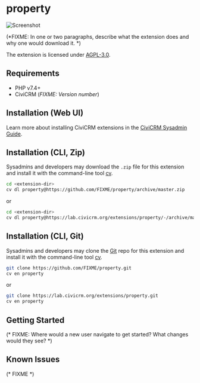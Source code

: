 # property

![Screenshot](/images/screenshot.png)

(*FIXME: In one or two paragraphs, describe what the extension does and why one would download it. *)

The extension is licensed under [AGPL-3.0](LICENSE.txt).

## Requirements

* PHP v7.4+
* CiviCRM (*FIXME: Version number*)

## Installation (Web UI)

Learn more about installing CiviCRM extensions in the [CiviCRM Sysadmin Guide](https://docs.civicrm.org/sysadmin/en/latest/customize/extensions/).

## Installation (CLI, Zip)

Sysadmins and developers may download the `.zip` file for this extension and
install it with the command-line tool [cv](https://github.com/civicrm/cv).

```bash
cd <extension-dir>
cv dl property@https://github.com/FIXME/property/archive/master.zip
```
or
```bash
cd <extension-dir>
cv dl property@https://lab.civicrm.org/extensions/property/-/archive/main/property-main.zip
```

## Installation (CLI, Git)

Sysadmins and developers may clone the [Git](https://en.wikipedia.org/wiki/Git) repo for this extension and
install it with the command-line tool [cv](https://github.com/civicrm/cv).

```bash
git clone https://github.com/FIXME/property.git
cv en property
```
or
```bash
git clone https://lab.civicrm.org/extensions/property.git
cv en property
```

## Getting Started

(* FIXME: Where would a new user navigate to get started? What changes would they see? *)

## Known Issues

(* FIXME *)
